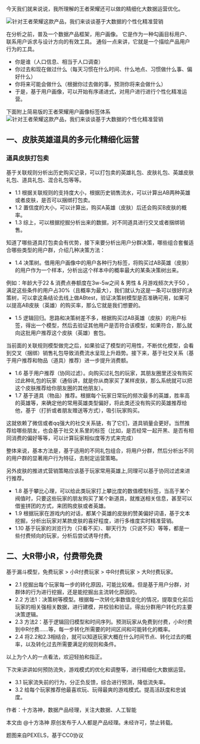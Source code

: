 
 今天我们就来说说，我所理解的王者荣耀还可以做的精细化大数据运营优化。

 ![针对王者荣耀这款产品，我们来谈谈基于大数据的个性化精准营销](http://p3.pstatp.com/large/3174000c279a75d03e4f)

在分析之前，普及一个数据产品框架，用户画像。 它是作为一种勾画目标用户、联系用户诉求与设计方向的有效工具。 通俗一点来讲，它就是一个描绘产品用户行为的工具。

* 你是谁（人口信息、相当于人口调查）
* 你过去和现在做过什么（每天习惯在什么时间、什么地点、习惯做什么事、偏好什么）
* 你将来可能会做什么（根据你过去做的事，预测你将来会做什么）
* 于是，基于用户画像，可以开始有序递进式，对用户进行进行个性化精准运营。

下面附上简易版的王者荣耀用户画像标签体系![针对王者荣耀这款产品，我们来谈谈基于大数据的个性化精准营销](http://p1.pstatp.com/large/316b00065345dab46aef)

## 一、皮肤英雄道具的多元化精细化运营

### **道具皮肤打包卖**

基于关联规则分析出历史购买记录，可以打包卖的英雄礼包、皮肤礼包、英雄皮肤礼包、道具礼包、混合礼包等等。

* 1.1 根据关联规则的支持度大小，根据历史销售流水，可以计算出AB两种英雄或者皮肤，是否可以捆绑打包卖。
* 1.2 置信度的大小，可以计算出，购买A英雄（皮肤）后还会购买B皮肤的概率。
* 1.3 综上，可以根据挖掘分析出来的数据，对不同道具进行交叉或者捆绑销售。

知道了哪些道具打包卖会有优势，接下来要分析出用户分群决策，哪些组合套餐适合哪些类型的用户群，介绍几种决策方法：

* 1.4 决策树。借用用户画像中的用户各种行为标签，将购买过AB英雄（皮肤）的用户作为一个样本，分析出这个样本中的概率最大的某条决策树出来。

例如：年龄大于22 & 消费点券额度在3w-5w之间 & 男性 & 月游戏频次大于50 ，满足这些条件的用户占30%（且概率为最大），我们就认为这是一条可以很好的决策树，可以拿这条结论去线上做ABtest，验证决策树模型是否准确可用，如果可以提高AB皮肤（英雄）的购买率，那么它就是我们想要的。

* 1.5 逻辑回归。思路和决策树差不多，根据购买过AB英雄（皮肤）的用户标签，得出一个模型，然后去验证其他用户是否符合该模型，如果符合，那么就向这批用户推荐这个皮肤（英雄）套包。

当前面的关联规则模型做完之后，如果验证了模型的可用性，不断优化模型，会看到交叉（捆绑）销售礼包导致消费流水呈现上升趋势。接下来，基于社交关系（基于用户推荐和物品（道具）推荐）进一步提升消费额。

* 1.6 基于用户推荐（协同过滤）。向购买过礼包的玩家，其朋友圈里还没有购买过此种礼包的玩家（通俗讲，就是你从商家买了某样皮肤，那么系统就可以把这个皮肤推荐给你朋友圈的其他朋友）。
* 1.7 基于道具（物品）推荐。根据每个玩家日常玩的频次最多的英雄，胜率高的英雄等，来确定他的常用英雄类型偏好，将此类还没有购买的英雄推荐给他，基于（打折或者朋友赠送等方式），吸引玩家购买。

这就依赖了微信或者qq强大的社交关系链，有了它们，道具销量会更好。当然推荐给哪些朋友，也会基于社交关系里的标签（比如，是否经常一起开黑、是否有相同消费的偏好等等，可以计算玩家相似度等方式来完成）

整体来说，基本方法是，基于适用的不同礼包组合，将用户分群，然后分析出不同的用户群的显著用户行为特征，去制定运营策略。

另外皮肤的推进式营销策略应该基于玩家常用英雄上,同理可以基于协同过滤来进行推荐。

* 1.8 基于攀比心理，可以给此类玩家打上攀比度的数值模型标签，当高于某个阀值时，只要这些玩家的朋友购买了某个新道具，就推送相关信息，甚至可以借鉴拼团的方式，来团购皮肤或者英雄。
* 1.9 根据玩家在游戏内的对话，都某个英雄的皮肤的赞美偏好词语，基于文本挖掘，分析出玩家对某款皮肤的喜好程度，进行多维度实时精准营销。
* 1.10 基于玩家的浏览行为（只看不买）、聊天行为（只说不买）等等，都是一些付费倾向的玩家，分析后尝试诱导付费。

## 二、大R带小R，付费带免费

基于漏斗模型，免费玩家 > 小R付费玩家 > 中R付费玩家 > 大R付费玩家。

* 2.1 挖掘出每个玩家每一步的转化原因，可能比较难。但是基于用户分群，对群体的行为进行挖掘，还是能挖掘出主流转化原因的。
* 2.2 方法1：决策树等模型。根据每一次转化率数值变化的情况，提取变化前后玩家的相关强相关数据，进行建模，并校验和验证。得出分群用户转化的主要决策逻辑。
* 2.3 方法2：基于逻辑回归模型和时间序列。预测玩家从免费到付费，小R付费到中R付费……等，每一步转化所需要的时间区间和可能转化的概率。
* 2.4 将2.2和2.3相结合，就可以知道玩家大概在什么时间节点、转化过去的概率，以及转化过去所需要满足的规则和条件。

以上为个人的一点看法，欢迎轻拍和指正。

下次来讲讲如何预防流失，游戏模式的优化和调整等，进行精细化大数据运营。

* 3.1 玩家流失前的行为，分正负反馈，综合进行预测，降低流失率。
* 3.2 给每个玩家推荐他最喜欢玩、玩得最爽的游戏模式。提高活跃度和忠诚度。

作者：十方洛神，数据产品经理，关注大数据、人工智能

本文由 @十方洛神 原创发布于人人都是产品经理。未经许可，禁止转载。

题图来自PEXELS，基于CC0协议
